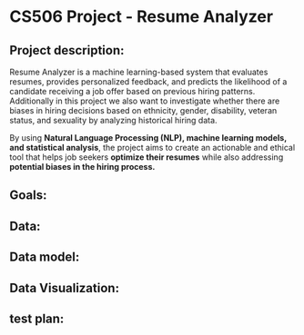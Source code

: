 # CS506 Project - Resume Analyzer

## Project description:
Resume Analyzer is a machine learning-based system that evaluates resumes, provides personalized feedback, and predicts the likelihood of a candidate receiving a job offer based on previous hiring patterns. Additionally in this project we also want to investigate whether there are biases in hiring decisions based on ethnicity, gender, disability, veteran status, and sexuality by analyzing historical hiring data.

By using **Natural Language Processing (NLP), machine learning models, and statistical analysis**, the project aims to create an actionable and ethical tool that helps job seekers **optimize their resumes** while also addressing **potential biases in the hiring process.**

## Goals:
## Data:
## Data model:
## Data Visualization: 
## test plan: 
